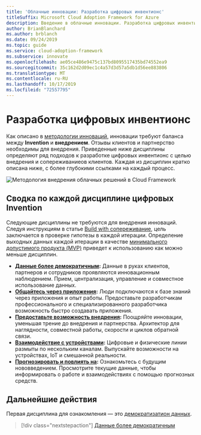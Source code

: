 ```yaml
---
title: 'Облачные инновации: Разработка цифровых инвентионс'
titleSuffix: Microsoft Cloud Adoption Framework for Azure
description: Введение в облачные инновации. Разработка цифровых инвентионс
author: BrianBlanchard
ms.author: brblanch
ms.date: 09/24/2019
ms.topic: guide
ms.service: cloud-adoption-framework
ms.subservice: innovate
ms.openlocfilehash: ae05ce486e9475c137bd8095517435bd74552ea9
ms.sourcegitcommit: 35c162d2d09ec1c4a57d3d57a5db1d56ee883806
ms.translationtype: MT
ms.contentlocale: ru-RU
ms.lasthandoff: 10/17/2019
ms.locfileid: "72557795"
---
```

# <a name="developing-digital-inventions"></a>Разработка цифровых инвентионс

Как описано в [методологии инноваций](./index.md), инновации требуют баланса между **Invention** и **внедрением**. Отзывы клиентов и партнерство необходимы для внедрения. Приведенные ниже дисциплины определяют ряд подходов к разработке цифровых инвентионс с целью внедрения и сопереживаниеов клиентов. Каждая из дисциплин кратко описана ниже, с более глубокими ссылками на каждый процесс.

![Методология внедрения облачных решений в Cloud Framework](../../_images/innovate/innovate-methodology.png)

## <a name="summary-of-each-discipline-of-digital-invention"></a>Сводка по каждой дисциплине цифровых Invention

Следующие дисциплины не требуются для внедрения инноваций. Следуя инструкциям в статье [Build with сопереживание](./build.md), цель заключается в проверке гипотезы в каждой итерации. Определение выходных данных каждой итерации в качестве [минимального допустимого продукта (MVP)](./build.md#build-a-minimum-viable-product-mvp) приведет к использованию как можно меньше дисциплин.

- **[Данные более демократичным](./data.md):** Данные в руках клиентов, партнеров и сотрудников проявляются инновационным наблюдением. Прием, централизация, управление и совместное использование данных.
- **[Общайтесь через приложения](./apps.md):** Люди подключаются к базе знаний через приложения и опыт работы. Предоставьте разработчикам профессионального и специализированного разработчика возможность быстро создавать приложения.
- **[Предоставьте возможность внедрения](./ci-cd.md):** Поощряйте инновации, уменьшая трение до внедрения и партнерства. Архитектор для наглядности, совместной работы, скорости и циклов обратной связи.
- **[Взаимодействие с устройствами](./devices.md):** Цифровые и физические линии размыты по нескольким каналам. Выпускайте возможности на устройствах, IoT и смешанной реальности.
- **[Прогнозировать и повлиять на](./predict.md):** Ознакомьтесь с будущим нововведением. Просмотрите текущие данные, чтобы информировать о работе и взаимодействиях с помощью прогнозных средств.

## <a name="next-steps"></a>Дальнейшие действия

Первая дисциплина для ознакомления — это [демократизатион данных](./data.md).

> [!div class="nextstepaction"]
> [Данные более демократичным](./data.md)
